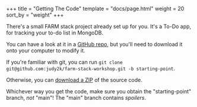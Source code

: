 +++
title = "Getting The Code"
template = "docs/page.html"
weight = 20
sort_by = "weight"
+++

There's a small FARM stack project already set up for you.
It's a To-Do app, for tracking your to-do list in MongoDB.

You can have a look at it in a [GitHub repo](https://github.com/judy2k/farm-stack-workshop),
but you'll need to download it onto your computer to modify it.

If you're familiar with git, you can run `git clone git@github.com:judy2k/farm-stack-workshop.git -b starting-point`.

Otherwise, you can [download a ZIP](https://github.com/judy2k/farm-stack-workshop/archive/refs/heads/starting-point.zip) of the source code.

Whichever way you get the code, make sure you obtain the "starting-point" branch, _not_ "main"!
The "main" branch contains _spoilers_.